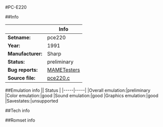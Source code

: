 #PC-E220

##Info

||Info|
|-----|-----|
|**Setname:**|pce220
|**Year:**|1991
|**Manufacturer:**|Sharp
|**Status:**|preliminary
|**Bug reports:**|[MAMETesters](http://mametesters.org/view_all_set.php?type=1&temporary=y&search=pce220.c)
|**Source file:**|[pce220.c](https://github.com/mamedev/mame/blob/master/src/mess/drivers/pce220.c)

##Emulation info
|| Status |
|-----|-----|
|Overall emulation:|preliminary
|Color emulation:|good
|Sound emulation:|good
|Graphics emulation:|good
|Savestates:|unsupported

##Tech info

##Romset info

<!--- START OF EDITED COMMENT DO NOT TOUCH TEXT ABOVE-->
